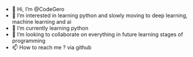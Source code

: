 - 👋 Hi, I’m @CodeGero
- 👀 I’m interested in learning python and slowly moving to deep learning, machine learning and ai
- 🌱 I’m currently learning python
- 💞️ I’m looking to collaborate on everything in future learning stages of programming
- 📫 How to reach me ? via github 

<!---
CodeGero/CodeGero is a ✨ special ✨ repository because its `README.md` (this file) appears on your GitHub profile.
You can click the Preview link to take a look at your changes.
--->
